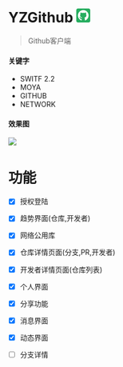 # YZGithub ![](images/Icon-28.png)
> Github客户端

#### 关键字
* SWITF 2.2
* MOYA
* GITHUB
* NETWORK

#### 效果图
![](http://oc3i2c6rt.bkt.clouddn.com/14728096618167.gif)


# 功能
* [x] 授权登陆
* [x] 趋势界面(仓库,开发者)
* [x] 网络公用库
* [x] 仓库详情页面(分支,PR,开发者)
* [x] 开发者详情页面(仓库列表)
* [x] 个人界面
* [x] 分享功能
* [x] 消息界面
* [x] 动态界面
* [ ] 分支详情



